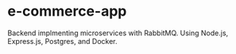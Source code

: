 # e-commerce-app
Backend implmenting microservices with RabbitMQ. Using Node.js, Express.js, Postgres, and Docker.
